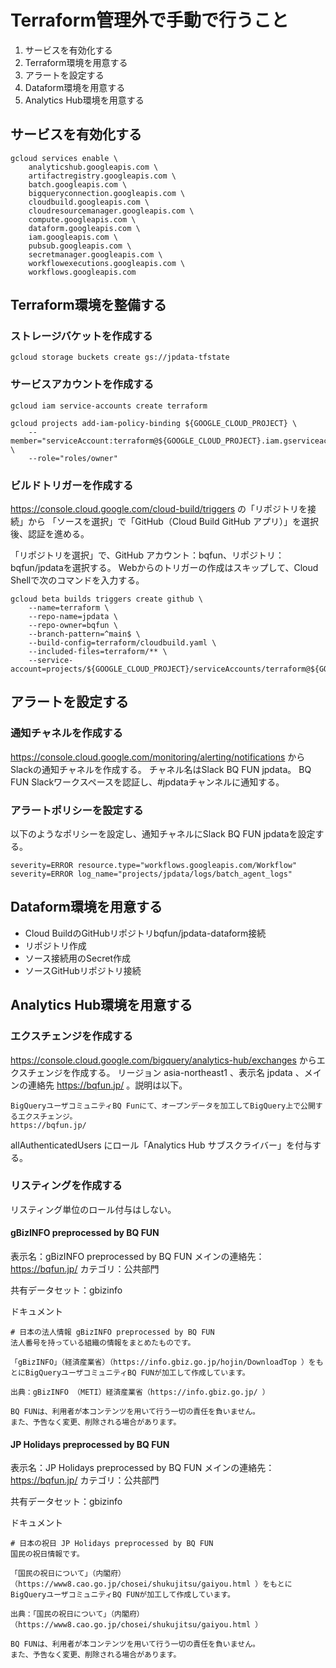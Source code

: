 
# Terraform管理外で手動で行うこと
1. サービスを有効化する
2. Terraform環境を用意する
3. アラートを設定する
4. Dataform環境を用意する
5. Analytics Hub環境を用意する

## サービスを有効化する

```shell
gcloud services enable \
    analyticshub.googleapis.com \
    artifactregistry.googleapis.com \
    batch.googleapis.com \
    bigqueryconnection.googleapis.com \
    cloudbuild.googleapis.com \
    cloudresourcemanager.googleapis.com \
    compute.googleapis.com \
    dataform.googleapis.com \
    iam.googleapis.com \
    pubsub.googleapis.com \
    secretmanager.googleapis.com \
    workflowexecutions.googleapis.com \
    workflows.googleapis.com
```

## Terraform環境を整備する

### ストレージバケットを作成する

```shell
gcloud storage buckets create gs://jpdata-tfstate
```

### サービスアカウントを作成する

```shell
gcloud iam service-accounts create terraform
```

```shell
gcloud projects add-iam-policy-binding ${GOOGLE_CLOUD_PROJECT} \
    --member="serviceAccount:terraform@${GOOGLE_CLOUD_PROJECT}.iam.gserviceaccount.com" \
    --role="roles/owner"
```

### ビルドトリガーを作成する
https://console.cloud.google.com/cloud-build/triggers の「リポジトリを接続」から
「ソースを選択」で「GitHub（Cloud Build GitHub アプリ）」を選択後、認証を進める。

「リポジトリを選択」で、GitHub アカウント：bqfun、リポジトリ：bqfun/jpdataを選択する。
Webからのトリガーの作成はスキップして、Cloud Shellで次のコマンドを入力する。

```shell
gcloud beta builds triggers create github \
    --name=terraform \
    --repo-name=jpdata \
    --repo-owner=bqfun \
    --branch-pattern=^main$ \
    --build-config=terraform/cloudbuild.yaml \
    --included-files=terraform/** \
    --service-account=projects/${GOOGLE_CLOUD_PROJECT}/serviceAccounts/terraform@${GOOGLE_CLOUD_PROJECT}.iam.gserviceaccount.com
```

## アラートを設定する

### 通知チャネルを作成する
https://console.cloud.google.com/monitoring/alerting/notifications からSlackの通知チャネルを作成する。
チャネル名はSlack BQ FUN jpdata。 BQ FUN Slackワークスペースを認証し、#jpdataチャンネルに通知する。

### アラートポリシーを設定する
以下のようなポリシーを設定し、通知チャネルにSlack BQ FUN jpdataを設定する。

```
severity=ERROR resource.type="workflows.googleapis.com/Workflow"
severity=ERROR log_name="projects/jpdata/logs/batch_agent_logs"
```

## Dataform環境を用意する
- Cloud BuildのGitHubリポジトリbqfun/jpdata-dataform接続
- リポジトリ作成
- ソース接続用のSecret作成
- ソースGitHubリポジトリ接続

## Analytics Hub環境を用意する

### エクスチェンジを作成する

https://console.cloud.google.com/bigquery/analytics-hub/exchanges からエクスチェンジを作成する。
リージョン asia-northeast1 、表示名 jpdata 、メインの連絡先 https://bqfun.jp/ 。説明は以下。

```
BigQueryユーザコミュニティBQ Funにて、オープンデータを加工してBigQuery上で公開するエクスチェンジ。
https://bqfun.jp/
```

allAuthenticatedUsers にロール「Analytics Hub サブスクライバー」を付与する。

### リスティングを作成する

リスティング単位のロール付与はしない。

#### gBizINFO preprocessed by BQ FUN
表示名：gBizINFO preprocessed by BQ FUN
メインの連絡先：https://bqfun.jp/
カテゴリ：公共部門

共有データセット：gbizinfo

ドキュメント
```
# 日本の法人情報 gBizINFO preprocessed by BQ FUN
法人番号を持っている組織の情報をまとめたものです。

「gBizINFO」（経済産業省）（https://info.gbiz.go.jp/hojin/DownloadTop ）をもとにBigQueryユーザコミュニティBQ FUNが加工して作成しています。

出典：gBizINFO （METI）経済産業省（https://info.gbiz.go.jp/ ）

BQ FUNは、利用者が本コンテンツを用いて行う一切の責任を負いません。
また、予告なく変更、削除される場合があります。
```

#### JP Holidays preprocessed by BQ FUN

表示名：JP Holidays preprocessed by BQ FUN
メインの連絡先：https://bqfun.jp/
カテゴリ：公共部門

共有データセット：gbizinfo

ドキュメント
```
# 日本の祝日 JP Holidays preprocessed by BQ FUN
国民の祝日情報です。

「国民の祝日について」（内閣府）（https://www8.cao.go.jp/chosei/shukujitsu/gaiyou.html ）をもとにBigQueryユーザコミュニティBQ FUNが加工して作成しています。

出典：「国民の祝日について」（内閣府）（https://www8.cao.go.jp/chosei/shukujitsu/gaiyou.html ）

BQ FUNは、利用者が本コンテンツを用いて行う一切の責任を負いません。
また、予告なく変更、削除される場合があります。
```
